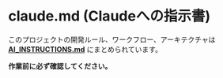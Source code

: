 # claude.md (Claudeへの指示書)

このプロジェクトの開発ルール、ワークフロー、アーキテクチャは **[AI_INSTRUCTIONS.md](AI_INSTRUCTIONS.md)** にまとめられています。

**作業前に必ず確認してください。**
